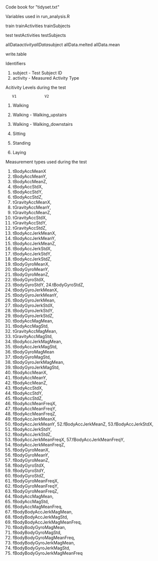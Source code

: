Code book for "tidyset.txt" 

Variables used in run_analysis.R

train
trainActivities
trainSubjects

test 
testActivities 
testSubjects

allData$activity
allData$subject
allData.melted
allData.mean

write.table

Identifiers 

 1. subject - Test Subject ID           
 2. activity - Measured Activity Type
 
 

Acitivity Levels during the test

       V1             V2

 1. Walking    

 2. Walking   -   Walking_upstairs 

 3. Walking   -   Walking_downstairs

 4. Sitting

 5. Standing

 6. Laying
 
 

Measurement types used during the test
  
 1. tBodyAccMeanX 
 2. tBodyAccMeanY, 
 3. tBodyAccMeanZ, 
 4. tBodyAccStdX, 
 5. tBodyAccStdY, 
 6. tBodyAccStdZ, 
 7. tGravityAccMeanX, 
 8. tGravityAccMeanY, 
 9. tGravityAccMeanZ, 
 10. tGravityAccStdX, 
 11. tGravityAccStdY, 
 12. tGravityAccStdZ, 
 13. tBodyAccJerkMeanX, 
 14. tBodyAccJerkMeanY, 
 15. tBodyAccJerkMeanZ, 
 16. tBodyAccJerkStdX, 
 17. tBodyAccJerkStdY, 
 18. tBodyAccJerkStdZ, 
 19. tBodyGyroMeanX, 
 20. tBodyGyroMeanY, 
 21. tBodyGyroMeanZ, 
 22. tBodyGyroStdX, 
 23. tBodyGyroStdY, 
 24.tBodyGyroStdZ, 
 25. tBodyGyroJerkMeanX, 
 26. tBodyGyroJerkMeanY, 
 27. tBodyGyroJerkMean, 
 28. tBodyGyroJerkStdX, 
 29. tBodyGyroJerkStdY, 
 30. tBodyGyroJerkStdZ, 
 31. tBodyAccMagMean, 
 32. tBodyAccMagStd, 
 33. tGravityAccMagMean, 
 34. tGravityAccMagStd, 
 35. tBodyAccJerkMagMean, 
 36. tBodyAccJerkMagStd, 
 37. tBodyGyroMagMean      
 38. tBodyGyroMagStd, 
 39. tBodyGyroJerkMagMean, 
 40. tBodyGyroJerkMagStd, 
 41. fBodyAccMeanX, 
 42. fBodyAccMeanY, 
 43. fBodyAccMeanZ, 
 44. fBodyAccStdX, 
 45. fBodyAccStdY, 
 46. fBodyAccStdZ, 
 47. fBodyAccMeanFreqX, 
 48. fBodyAccMeanFreqY, 
 49. fBodyAccMeanFreqZ, 
 50. fBodyAccJerkMeanX, 
 51. fBodyAccJerkMeanY,
 52.fBodyAccJerkMeanZ, 
 53.fBodyAccJerkStdX, 
 54. fBodyAccJerkStdY,
 55. fBodyAccJerkStdZ, 
 56. fBodyAccJerkMeanFreqX, 
 57.fBodyAccJerkMeanFreqY, 
 58. fBodyAccJerkMeanFreqZ, 
 59. fBodyGyroMeanX,
 60. fBodyGyroMeanY,
 61. fBodyGyroMeanZ,
 62. fBodyGyroStdX,
 63. fBodyGyroStdY,
 64. fBodyGyroStdZ, 
 65. fBodyGyroMeanFreqX, 
 66. fBodyGyroMeanFreqY,
 67. fBodyGyroMeanFreqZ,
 68. fBodyAccMagMean,
 69. fBodyAccMagStd, 
 70. fBodyAccMagMeanFreq, 
 71. fBodyBodyAccJerkMagMean, 
 72. fBodyBodyAccJerkMagStd,
 73. fBodyBodyAccJerkMagMeanFreq,
 74. fBodyBodyGyroMagMean, 
 75. fBodyBodyGyroMagStd,
 76. fBodyBodyGyroMagMeanFreq, 
 77. fBodyBodyGyroJerkMagMean, 
 78. fBodyBodyGyroJerkMagStd, 
 79. fBodyBodyGyroJerkMagMeanFreq

